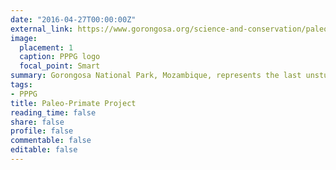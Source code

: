 ```yaml
---
date: "2016-04-27T00:00:00Z"
external_link: https://www.gorongosa.org/science-and-conservation/paleo-primate-project
image:
  placement: 1
  caption: PPPG logo
  focal_point: Smart
summary: Gorongosa National Park, Mozambique, represents the last unstudied link in the great African Rift that runs across eastern Africa, wherein lie the “cradles of humankind”. This project seeks to shed light on the origins and evolutionary success of the human lineage. 
tags:
- PPPG
title: Paleo-Primate Project
reading_time: false
share: false
profile: false
commentable: false
editable: false 
---
```

